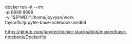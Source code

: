 docker run -it --rm \
  -p 8888:8888 \
  -v "${PWD}":/home/joyvyan/work \
  taylorific/jupyter-base-notebook-amd64

https://github.com/jupyter/docker-stacks/blob/master/base-notebook/Dockerfile

